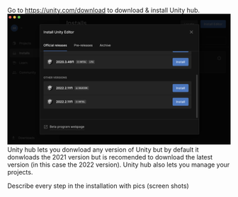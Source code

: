Go to https://unity.com/download to download & install Unity hub.
![hola](unityinstallation.png)
 Unity hub  lets you donwload any version of Unity but by default it donwloads the 2021 version but is recomended to download the latest version (in this case the 2022 version). Unity hub also lets you manage your projects. 

Describe every step in the installation with pics (screen shots)
